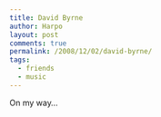 ```yaml
---
title: David Byrne
author: Harpo
layout: post
comments: true
permalink: /2008/12/02/david-byrne/
tags:
  - friends
  - music
---
```

On my way&#8230;